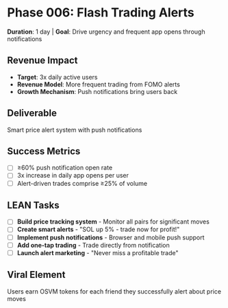 # Phase 006: Flash Trading Alerts
**Duration**: 1 day | **Goal**: Drive urgency and frequent app opens through notifications

## Revenue Impact
- **Target**: 3x daily active users
- **Revenue Model**: More frequent trading from FOMO alerts
- **Growth Mechanism**: Push notifications bring users back

## Deliverable
Smart price alert system with push notifications

## Success Metrics
- [ ] ≥60% push notification open rate
- [ ] 3x increase in daily app opens per user
- [ ] Alert-driven trades comprise ≥25% of volume

## LEAN Tasks
- [ ] **Build price tracking system** - Monitor all pairs for significant moves
- [ ] **Create smart alerts** - "SOL up 5% - trade now for profit!"
- [ ] **Implement push notifications** - Browser and mobile push support
- [ ] **Add one-tap trading** - Trade directly from notification
- [ ] **Launch alert marketing** - "Never miss a profitable trade"

## Viral Element
Users earn OSVM tokens for each friend they successfully alert about price moves